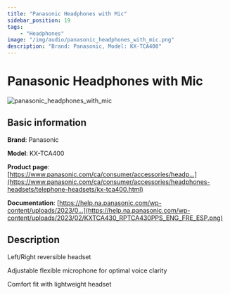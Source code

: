 ```yaml
---
title: "Panasonic Headphones with Mic"
sidebar_position: 19
tags:
    - "Headphones"
image: "/img/audio/panasonic_headphones_with_mic.png"
description: "Brand: Panasonic, Model: KX-TCA400"
---
```

# Panasonic Headphones with Mic

![panasonic_headphones_with_mic](/img/audio/panasonic_headphones_with_mic.png)

## Basic information

**Brand**: Panasonic

**Model**: KX-TCA400

**Product page**: [https://www.panasonic.com/ca/consumer/accessories/headp...](https://www.panasonic.com/ca/consumer/accessories/headphones-headsets/telephone-headsets/kx-tca400.html)

**Documentation**: [https://help.na.panasonic.com/wp-content/uploads/2023/0...](https://help.na.panasonic.com/wp-content/uploads/2023/02/KXTCA430_RPTCA430PPS_ENG_FRE_ESP.png)

## Description

Left/Right reversible headset

Adjustable flexible microphone for optimal voice clarity

Comfort fit with lightweight headset

